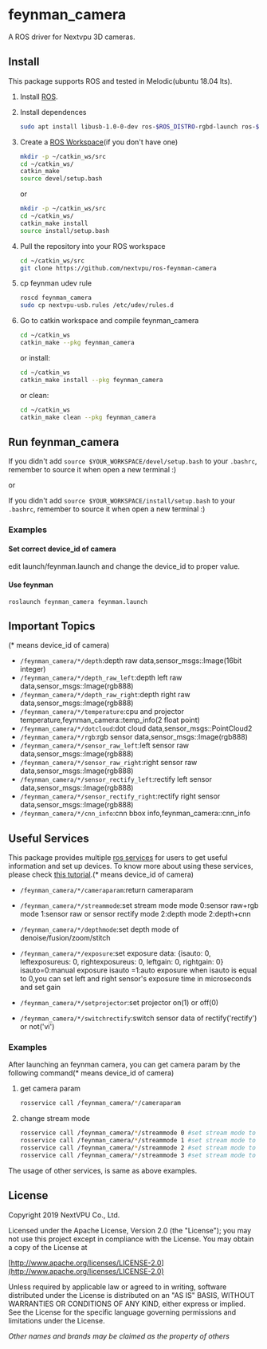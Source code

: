 # feynman_camera

A ROS driver for Nextvpu 3D cameras.

## Install

This package supports ROS and tested in Melodic(ubuntu 18.04 lts).

1. Install [ROS](http://wiki.ros.org/ROS/Installation).

2. Install dependences
    ```sh
    sudo apt install libusb-1.0-0-dev ros-$ROS_DISTRO-rgbd-launch ros-$ROS_DISTRO-libuvc ros-$ROS_DISTRO-libuvc-camera ros-$ROS_DISTRO-libuvc-ros
    ```

3. Create a [ROS Workspace](http://wiki.ros.org/ROS/Tutorials/InstallingandConfiguringROSEnvironment)(if you don't have one)
	 ```sh
    mkdir -p ~/catkin_ws/src
	cd ~/catkin_ws/
	catkin_make
	source devel/setup.bash
    ```
    or
    ```sh
    mkdir -p ~/catkin_ws/src
	cd ~/catkin_ws/
	catkin_make install
	source install/setup.bash
    ```
	
4. Pull the repository into your ROS workspace
    ```sh
    cd ~/catkin_ws/src
    git clone https://github.com/nextvpu/ros-feynman-camera
    ```

5. cp feynman udev rule
    ```sh
    roscd feynman_camera
    sudo cp nextvpu-usb.rules /etc/udev/rules.d
    ```

6. Go to catkin workspace and compile feynman_camera
    ```sh
    cd ~/catkin_ws
    catkin_make --pkg feynman_camera
    ```
    or install:
      ```sh
    cd ~/catkin_ws
    catkin_make install --pkg feynman_camera
    ```
    or clean:
      ```sh
    cd ~/catkin_ws
    catkin_make clean --pkg feynman_camera
    ```

## Run feynman_camera

If you didn't add `source $YOUR_WORKSPACE/devel/setup.bash` to your `.bashrc`, remember to source it when open a new terminal :)

or

If you didn't add `source $YOUR_WORKSPACE/install/setup.bash` to your `.bashrc`, remember to source it when open a new terminal :)

### Examples

#### Set correct device_id of camera

edit launch/feynman.launch and change the device_id to proper value.

#### Use feynman

`roslaunch feynman_camera feynman.launch`

## Important Topics
(* means device_id of camera)  
* `/feynman_camera/*/depth`:depth raw data,sensor_msgs::Image(16bit integer)
* `/feynman_camera/*/depth_raw_left`:depth left raw data,sensor_msgs::Image(rgb888)
* `/feynman_camera/*/depth_raw_right`:depth right raw data,sensor_msgs::Image(rgb888)
* `/feynman_camera/*/temperature`:cpu and projector temperature,feynman_camera::temp_info(2 float point)
* `/feynman_camera/*/dotcloud`:dot cloud data,sensor_msgs::PointCloud2
* `/feynman_camera/*/rgb`:rgb sensor data,sensor_msgs::Image(rgb888)
* `/feynman_camera/*/sensor_raw_left`:left sensor raw data,sensor_msgs::Image(rgb888)
* `/feynman_camera/*/sensor_raw_right`:right sensor raw data,sensor_msgs::Image(rgb888)
* `/feynman_camera/*/sensor_rectify_left`:rectify left sensor data,sensor_msgs::Image(rgb888)
* `/feynman_camera/*/sensor_rectify_right`:rectify right sensor data,sensor_msgs::Image(rgb888)
* `/feynman_camera/*/cnn_info`:cnn bbox info,feynman_camera::cnn_info

## Useful Services

This package provides multiple [ros services](http://wiki.ros.org/Services) for users to get useful information and set up devices. To know more about using these services, please check [this tutorial](http://wiki.ros.org/rosservice).(* means device_id of camera)

* `/feynman_camera/*/cameraparam`:return cameraparam
* `/feynman_camera/*/streammode`:set stream mode
mode 0:sensor raw+rgb
mode 1:sensor raw or sensor rectify
mode 2:depth
mode 2:depth+cnn

* `/feynman_camera/*/depthmode`:set depth mode of denoise/fusion/zoom/stitch
* `/feynman_camera/*/exposure`:set exposure
data: {isauto: 0, leftexposureus: 0, rightexposureus: 0, leftgain: 0, rightgain: 0}
isauto=0:manual exposure
isauto =1:auto exposure
when isauto is equal to 0,you can set left and right sensor's exposure time in microseconds and set gain

* `/feynman_camera/*/setprojector`:set projector on(1) or off(0)
* `/feynman_camera/*/switchrectify`:switch sensor data of rectify('rectify') or not('vi')

### Examples

After launching an feynman camera, you can get camera param by the following command(* means device_id of camera)
1. get camera param
    ```sh
    rosservice call /feynman_camera/*/cameraparam
    ```

2. change stream mode
    ```sh
    rosservice call /feynman_camera/*/streammode 0 #set stream mode to output sensor raw data
    rosservice call /feynman_camera/*/streammode 1 #set stream mode to output sensor raw or rectify data
    rosservice call /feynman_camera/*/streammode 2 #set stream mode to output depth data
    rosservice call /feynman_camera/*/streammode 3 #set stream mode to output depth and cnn data
    ```

The usage of other services,  is same as above examples.

## License

Copyright 2019 NextVPU Co., Ltd.

Licensed under the Apache License, Version 2.0 (the "License"); you may not use this project except in compliance with the License. You may obtain a copy of the License at

[http://www.apache.org/licenses/LICENSE-2.0](http://www.apache.org/licenses/LICENSE-2.0)

Unless required by applicable law or agreed to in writing, software distributed under the License is distributed on an "AS IS" BASIS, WITHOUT WARRANTIES OR CONDITIONS OF ANY KIND, either express or implied. See the License for the specific language governing permissions and limitations under the License.

*Other names and brands may be claimed as the property of others*
